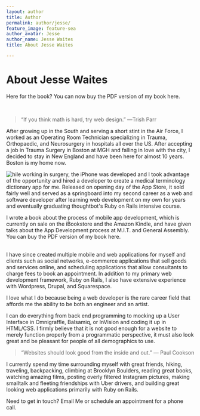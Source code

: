 ```yaml
---
layout: author
title: Author
permalink: author/jesse/
feature_image: feature-sea
author_avatar: Jesse
author_name: Jesse Waites
title: About Jesse Waites

---
```


# About Jesse Waites

<p>Here for the book? You can now buy the PDF version of my book here.</p>

<form action="https://jessewaites-stripe.herokuapp.com" method="POST">
    <script
        src="https://checkout.stripe.com/checkout.js"
        class="stripe-button"
        data-key="pk_live_JEwYdUmZ8ZNhYt9gZvqlpXWx"
        data-name="JESSE WAITES"
        data-description="PDF Book"
        data-amount="500">
    </script>
    <input name="amount" value="500" type="hidden">
    <input name="description" value="Secrets of my App Success eBook" type="hidden">
    <input name="metadata" value="eBook" type="hidden">
</form>
<br>

> “If you think math is hard, try web design.” ―Trish Parr

After growing up in the South and serving a short stint in the Air Force, I worked as an Operating Room Technician specializing in Trauma, Orthopaedic, and Neurosurgery in hospitals all over the US. After accepting a job in Trauma Surgery in Boston at MGH and falling in love with the city, I decided to stay in New England and have been here for almost 10 years. Boston is my home now.

<img style="float:left" src="/img/W.jpg" />hile working in surgery, the iPhone was developed and I took advantage of the opportunity and hired a developer to create a medical terminology dictionary app for me. Released on opening day of the App Store, it sold fairly well and served as a springboard into my second career as a web and software developer after learning web development on my own for years and eventually graduating thoughtbot's Ruby on Rails intensive course.

I wrote a book about the process of mobile app development, which is currently on sale on the iBookstore and the Amazon Kindle, and have given talks about the App Development process at M.I.T. and General Assembly. You can buy the PDF version of my book here.
<br>

<form action="https://jessewaites-stripe.herokuapp.com" method="POST">
    <script
        src="https://checkout.stripe.com/checkout.js"
        class="stripe-button"
        data-key="pk_live_JEwYdUmZ8ZNhYt9gZvqlpXWx"
        data-name="JESSE WAITES"
        data-description="PDF Book"
        data-amount="500">
    </script>
    <input name="amount" value="500" type="hidden">
    <input name="description" value="Secrets of my App Success eBook" type="hidden">
    <input name="metadata" value="eBook" type="hidden">
</form>
<br>
I have since created multiple mobile and web applications for myself and clients such as social networks, e-commerce applications that sell goods and services online, and scheduling applications that allow consultants to charge fees to book an appointment. In addition to my primary web development framework, Ruby on Rails, I also have extensive experience with Wordpress, Drupal, and Squarespace.

I love what I do because being a web developer is the rare career field that affords me the ability to be both an engineer and an artist.

I can do everything from back end programming to mocking up a User Interface in Omnigraffle, Balsamiq, or InVision and coding it up in HTML/CSS. I firmly believe that it is not good enough for a website to merely function properly from a programmatic perspective, it must also look great and be pleasant for people of all demographics to use.

> “Websites should look good from the inside and out.” ― Paul Cookson

I currently spend my time surrounding myself with great friends, hiking, traveling, backpacking, climbing at Brooklyn Boulders, reading great books, watching amazing films, posting overly filtered Instagram pictures, making smalltalk and fleeting friendships with Uber drivers, and building great looking web applications primarily with Ruby on Rails.

Need to get in touch? Email Me or schedule an appointment for a phone call.

